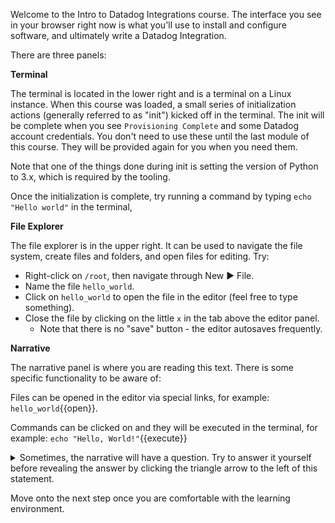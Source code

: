 Welcome to the Intro to Datadog Integrations course. The interface you see in your browser right now is what you'll use to install and configure software, and ultimately write a Datadog Integration.

There are three panels:

**Terminal**

The terminal is located in the lower right and is a terminal on a Linux instance. When this course was loaded, a small series of initialization actions (generally referred to as "init") kicked off in the terminal. The init will be complete when you see `Provisioning Complete` and some Datadog account credentials. You don't need to use these until the last module of this course. They will be provided again for you when you need them.

Note that one of the things done during init is setting the version of Python to 3.x, which is required by the tooling.

Once the initialization is complete, try running a command by typing `echo "Hello world"` in the terminal, 

**File Explorer**

The file explorer is in the upper right. It can be used to navigate the file system, create files and folders, and open files for editing. Try:
- Right-click on `/root`, then navigate through New ▶ File.
- Name the file `hello_world`.
- Click on `hello_world` to open the file in the editor (feel free to type something).
- Close the file by clicking on the little `x` in the tab above the editor panel.
  - Note that there is no "save" button - the editor autosaves frequently.

**Narrative**

The narrative panel is where you are reading this text. There is some specific functionality to be aware of:

Files can be opened in the editor via special links, for example: `hello_world`{{open}}.

Commands can be clicked on and they will be executed in the terminal, for example: `echo "Hello, World!"`{{execute}}

<details>
  <summary>Sometimes, the narrative will have a question. Try to answer it yourself before revealing the answer by clicking the triangle arrow to the left of this statement.</summary>
  
  - Here is where an answer would be!
  
</details>

Move onto the next step once you are comfortable with the learning environment.
